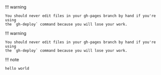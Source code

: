 !!! warning

    You should never edit files in your gh-pages branch by hand if you're using
    the `gh-deploy` command because you will lose your work.

[GitHub]: https://github.com/
[GitHub Pages]: https://pages.github.com/
[ghp-import]: https://github.com/davisp/ghp-import



!!! warning

    You should never edit files in your gh-pages branch by hand if you're using
    the `gh-deploy` command because you will lose your work.


!!! note

    hello world
